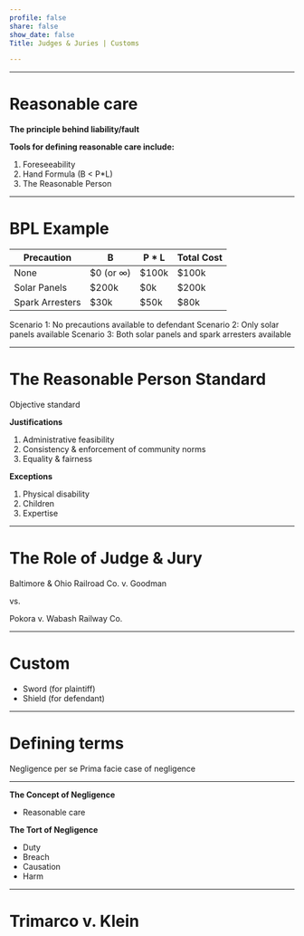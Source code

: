 ```yaml
---
profile: false
share: false
show_date: false
Title: Judges & Juries | Customs

---
```



---
# Reasonable care 
**The principle behind liability/fault**

**Tools for defining reasonable care include:**
1. Foreseeability
2. Hand Formula (B < P*L)
3. The Reasonable Person

---
# BPL Example

| Precaution | B | P * L | Total Cost |
| --- | --- | --- | --- |
| None | $0 (or ∞) | $100k | $100k |
| Solar Panels | $200k | $0k | $200k |
| Spark Arresters | $30k | $50k | $80k |

Scenario 1: No precautions available to defendant
Scenario 2: Only solar panels available
Scenario 3: Both solar panels and spark arresters available

---

# The Reasonable Person Standard

Objective standard

**Justifications**
1. Administrative feasibility
2. Consistency & enforcement of community norms
3. Equality & fairness

**Exceptions**
1. Physical disability
2. Children
3. Expertise

---

# The Role of Judge & Jury

Baltimore & Ohio Railroad Co. v. Goodman

vs.

Pokora v. Wabash Railway Co.

---


# Custom

- Sword (for plaintiff)
- Shield (for defendant)

---

# Defining terms

Negligence per se
Prima facie case of negligence

---

**The Concept of Negligence**
- Reasonable care



**The Tort of Negligence**
- Duty
- Breach
- Causation
- Harm

---

# Trimarco v. Klein

